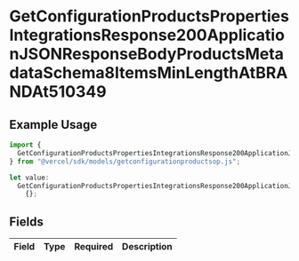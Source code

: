 # GetConfigurationProductsPropertiesIntegrationsResponse200ApplicationJSONResponseBodyProductsMetadataSchema8ItemsMinLengthAtBRANDAt510349

## Example Usage

```typescript
import {
  GetConfigurationProductsPropertiesIntegrationsResponse200ApplicationJSONResponseBodyProductsMetadataSchema8ItemsMinLengthAtBRANDAt510349,
} from "@vercel/sdk/models/getconfigurationproductsop.js";

let value:
  GetConfigurationProductsPropertiesIntegrationsResponse200ApplicationJSONResponseBodyProductsMetadataSchema8ItemsMinLengthAtBRANDAt510349 =
    {};
```

## Fields

| Field       | Type        | Required    | Description |
| ----------- | ----------- | ----------- | ----------- |